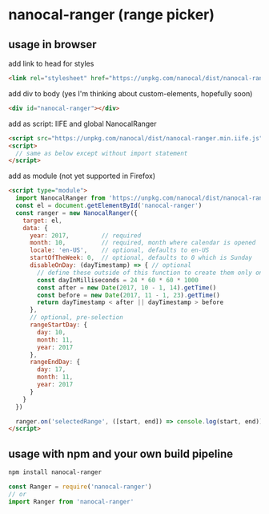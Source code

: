 # nanocal-ranger (range picker)

## usage in browser

add link to head for styles
```html
<link rel="stylesheet" href="https://unpkg.com/nanocal/dist/nanocal-ranger.min.css">
```

add div to body (yes I'm thinking about custom-elements, hopefully soon)
```html
<div id="nanocal-ranger"></div>
```

add as script: IIFE and global NanocalRanger
```html
<script src="https://unpkg.com/nanocal/dist/nanocal-ranger.min.iife.js"></script>
<script>
  // same as below except without import statement
</script>
```

add as module (not yet supported in Firefox)
```html
<script type="module">
  import NanocalRanger from 'https://unpkg.com/nanocal/dist/nanocal-ranger.min.esm.js'
  const el = document.getElementById('nanocal-ranger')
  const ranger = new NanocalRanger({
    target: el,
    data: {
      year: 2017,         // required
      month: 10,          // required, month where calendar is opened
      locale: 'en-US',    // optional, defaults to en-US
      startOfTheWeek: 0,  // optional, defaults to 0 which is Sunday
      disableOnDay: (dayTimestamp) => { // optional
        // define these outside of this function to create them only once
        const dayInMilliseconds = 24 * 60 * 60 * 1000
        const after = new Date(2017, 10 - 1, 14).getTime()
        const before = new Date(2017, 11 - 1, 23).getTime()
        return dayTimestamp < after || dayTimestamp > before
      },
      // optional, pre-selection
      rangeStartDay: {
        day: 10,
        month: 11,
        year: 2017
      },
      rangeEndDay: {
        day: 17,
        month: 11,
        year: 2017
      }
    }
  })

  ranger.on('selectedRange', ([start, end]) => console.log(start, end))
</script>
```

## usage with npm and your own build pipeline

```sh
npm install nanocal-ranger
```

```js
const Ranger = require('nanocal-ranger')
// or
import Ranger from 'nanocal-ranger'
```
